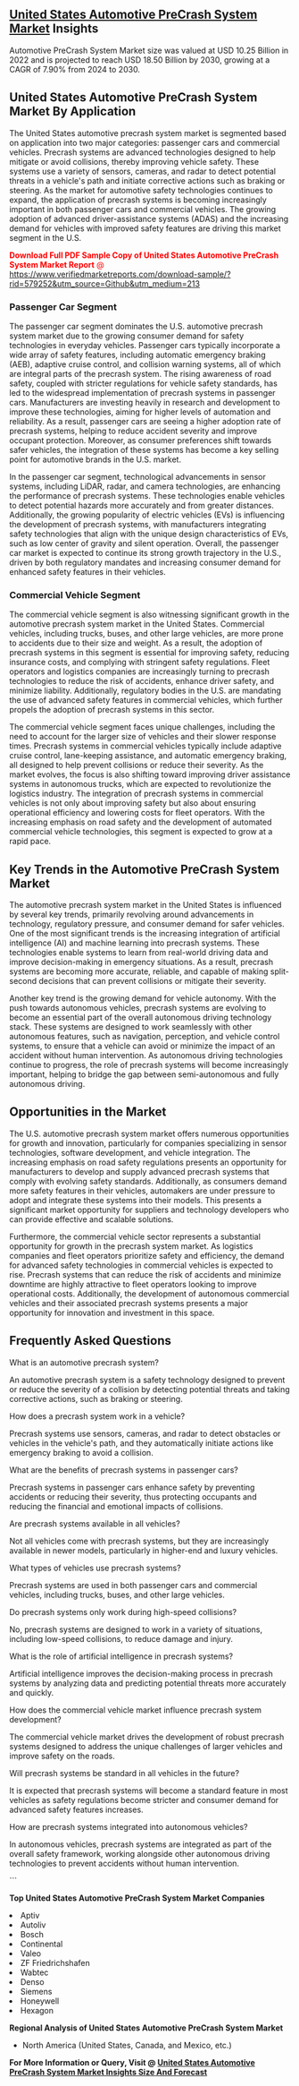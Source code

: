 <h2><a href="https://www.verifiedmarketreports.com/download-sample/?rid=579252&amp;utm_source=Github&amp;utm_medium=213" target="_blank">United States Automotive PreCrash System Market</a> Insights</h2><p>Automotive PreCrash System Market size was valued at USD 10.25 Billion in 2022 and is projected to reach USD 18.50 Billion by 2030, growing at a CAGR of 7.90% from 2024 to 2030.</p><p><h2>United States Automotive PreCrash System Market By Application</h2><p>The United States automotive precrash system market is segmented based on application into two major categories: passenger cars and commercial vehicles. Precrash systems are advanced technologies designed to help mitigate or avoid collisions, thereby improving vehicle safety. These systems use a variety of sensors, cameras, and radar to detect potential threats in a vehicle's path and initiate corrective actions such as braking or steering. As the market for automotive safety technologies continues to expand, the application of precrash systems is becoming increasingly important in both passenger cars and commercial vehicles. The growing adoption of advanced driver-assistance systems (ADAS) and the increasing demand for vehicles with improved safety features are driving this market segment in the U.S. <p><span class=""><span style="color: #ff0000;"><strong>Download Full PDF Sample Copy of United States Automotive PreCrash System Market Report</strong> @ </span><a href="https://www.verifiedmarketreports.com/download-sample/?rid=579252&amp;utm_source=Github&amp;utm_medium=213" target="_blank">https://www.verifiedmarketreports.com/download-sample/?rid=579252&amp;utm_source=Github&amp;utm_medium=213</a></span></p></p><h3>Passenger Car Segment</h3><p>The passenger car segment dominates the U.S. automotive precrash system market due to the growing consumer demand for safety technologies in everyday vehicles. Passenger cars typically incorporate a wide array of safety features, including automatic emergency braking (AEB), adaptive cruise control, and collision warning systems, all of which are integral parts of the precrash system. The rising awareness of road safety, coupled with stricter regulations for vehicle safety standards, has led to the widespread implementation of precrash systems in passenger cars. Manufacturers are investing heavily in research and development to improve these technologies, aiming for higher levels of automation and reliability. As a result, passenger cars are seeing a higher adoption rate of precrash systems, helping to reduce accident severity and improve occupant protection. Moreover, as consumer preferences shift towards safer vehicles, the integration of these systems has become a key selling point for automotive brands in the U.S. market.</p><p>In the passenger car segment, technological advancements in sensor systems, including LiDAR, radar, and camera technologies, are enhancing the performance of precrash systems. These technologies enable vehicles to detect potential hazards more accurately and from greater distances. Additionally, the growing popularity of electric vehicles (EVs) is influencing the development of precrash systems, with manufacturers integrating safety technologies that align with the unique design characteristics of EVs, such as low center of gravity and silent operation. Overall, the passenger car market is expected to continue its strong growth trajectory in the U.S., driven by both regulatory mandates and increasing consumer demand for enhanced safety features in their vehicles.</p><h3>Commercial Vehicle Segment</h3><p>The commercial vehicle segment is also witnessing significant growth in the automotive precrash system market in the United States. Commercial vehicles, including trucks, buses, and other large vehicles, are more prone to accidents due to their size and weight. As a result, the adoption of precrash systems in this segment is essential for improving safety, reducing insurance costs, and complying with stringent safety regulations. Fleet operators and logistics companies are increasingly turning to precrash technologies to reduce the risk of accidents, enhance driver safety, and minimize liability. Additionally, regulatory bodies in the U.S. are mandating the use of advanced safety features in commercial vehicles, which further propels the adoption of precrash systems in this sector.</p><p>The commercial vehicle segment faces unique challenges, including the need to account for the larger size of vehicles and their slower response times. Precrash systems in commercial vehicles typically include adaptive cruise control, lane-keeping assistance, and automatic emergency braking, all designed to help prevent collisions or reduce their severity. As the market evolves, the focus is also shifting toward improving driver assistance systems in autonomous trucks, which are expected to revolutionize the logistics industry. The integration of precrash systems in commercial vehicles is not only about improving safety but also about ensuring operational efficiency and lowering costs for fleet operators. With the increasing emphasis on road safety and the development of automated commercial vehicle technologies, this segment is expected to grow at a rapid pace.</p><h2>Key Trends in the Automotive PreCrash System Market</h2><p>The automotive precrash system market in the United States is influenced by several key trends, primarily revolving around advancements in technology, regulatory pressure, and consumer demand for safer vehicles. One of the most significant trends is the increasing integration of artificial intelligence (AI) and machine learning into precrash systems. These technologies enable systems to learn from real-world driving data and improve decision-making in emergency situations. As a result, precrash systems are becoming more accurate, reliable, and capable of making split-second decisions that can prevent collisions or mitigate their severity.</p><p>Another key trend is the growing demand for vehicle autonomy. With the push towards autonomous vehicles, precrash systems are evolving to become an essential part of the overall autonomous driving technology stack. These systems are designed to work seamlessly with other autonomous features, such as navigation, perception, and vehicle control systems, to ensure that a vehicle can avoid or minimize the impact of an accident without human intervention. As autonomous driving technologies continue to progress, the role of precrash systems will become increasingly important, helping to bridge the gap between semi-autonomous and fully autonomous driving.</p><h2>Opportunities in the Market</h2><p>The U.S. automotive precrash system market offers numerous opportunities for growth and innovation, particularly for companies specializing in sensor technologies, software development, and vehicle integration. The increasing emphasis on road safety regulations presents an opportunity for manufacturers to develop and supply advanced precrash systems that comply with evolving safety standards. Additionally, as consumers demand more safety features in their vehicles, automakers are under pressure to adopt and integrate these systems into their models. This presents a significant market opportunity for suppliers and technology developers who can provide effective and scalable solutions.</p><p>Furthermore, the commercial vehicle sector represents a substantial opportunity for growth in the precrash system market. As logistics companies and fleet operators prioritize safety and efficiency, the demand for advanced safety technologies in commercial vehicles is expected to rise. Precrash systems that can reduce the risk of accidents and minimize downtime are highly attractive to fleet operators looking to improve operational costs. Additionally, the development of autonomous commercial vehicles and their associated precrash systems presents a major opportunity for innovation and investment in this space.</p><h2>Frequently Asked Questions</h2><p>What is an automotive precrash system?</p><p>An automotive precrash system is a safety technology designed to prevent or reduce the severity of a collision by detecting potential threats and taking corrective actions, such as braking or steering.</p><p>How does a precrash system work in a vehicle?</p><p>Precrash systems use sensors, cameras, and radar to detect obstacles or vehicles in the vehicle's path, and they automatically initiate actions like emergency braking to avoid a collision.</p><p>What are the benefits of precrash systems in passenger cars?</p><p>Precrash systems in passenger cars enhance safety by preventing accidents or reducing their severity, thus protecting occupants and reducing the financial and emotional impacts of collisions.</p><p>Are precrash systems available in all vehicles?</p><p>Not all vehicles come with precrash systems, but they are increasingly available in newer models, particularly in higher-end and luxury vehicles.</p><p>What types of vehicles use precrash systems?</p><p>Precrash systems are used in both passenger cars and commercial vehicles, including trucks, buses, and other large vehicles.</p><p>Do precrash systems only work during high-speed collisions?</p><p>No, precrash systems are designed to work in a variety of situations, including low-speed collisions, to reduce damage and injury.</p><p>What is the role of artificial intelligence in precrash systems?</p><p>Artificial intelligence improves the decision-making process in precrash systems by analyzing data and predicting potential threats more accurately and quickly.</p><p>How does the commercial vehicle market influence precrash system development?</p><p>The commercial vehicle market drives the development of robust precrash systems designed to address the unique challenges of larger vehicles and improve safety on the roads.</p><p>Will precrash systems be standard in all vehicles in the future?</p><p>It is expected that precrash systems will become a standard feature in most vehicles as safety regulations become stricter and consumer demand for advanced safety features increases.</p><p>How are precrash systems integrated into autonomous vehicles?</p><p>In autonomous vehicles, precrash systems are integrated as part of the overall safety framework, working alongside other autonomous driving technologies to prevent accidents without human intervention.</p>```</p><p><strong>Top United States Automotive PreCrash System Market Companies</strong></p><div data-test-id=""><p><li>Aptiv</li><li> Autoliv</li><li> Bosch</li><li> Continental</li><li> Valeo</li><li> ZF Friedrichshafen</li><li> Wabtec</li><li> Denso</li><li> Siemens</li><li> Honeywell</li><li> Hexagon</li></p><div><strong>Regional Analysis of&nbsp;United States Automotive PreCrash System Market</strong></div><ul><li dir="ltr"><p dir="ltr">North America&nbsp;(United States, Canada, and Mexico, etc.)</p></li></ul><p><strong>For More Information or Query, Visit @&nbsp;</strong><strong><a href="https://www.verifiedmarketreports.com/product/automotive-precrash-system-market/?utm_source=Github&amp;utm_medium=213" target="_blank">United States Automotive PreCrash System Market Insights Size And Forecast</a></strong></p></div>
